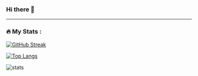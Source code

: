 ### Hi there 👋
---

### :fire: My Stats :
[![GitHub Streak](http://github-readme-streak-stats.herokuapp.com?user=stoody-dev&theme=dark&background=000000)](https://git.io/streak-stats)


[![Top Langs](https://github-readme-stats.vercel.app/api/top-langs/?username=anuraghazra)](https://github.com/stoody-dev/github-readme-stats)


![stats](https://github-readme-stats.vercel.app/api?username=stoody-dev)

<!--
**stoody-dev/stoody-dev** is a ✨ _special_ ✨ repository because its `README.md` (this file) appears on your GitHub profile.

Here are some ideas to get you started:

- 🔭 I’m currently working on ...
- 🌱 I’m currently learning ...
- 👯 I’m looking to collaborate on ...
- 🤔 I’m looking for help with ...
- 💬 Ask me about ...
- 📫 How to reach me: ...
- 😄 Pronouns: ...
- ⚡ Fun fact: ...
-->
